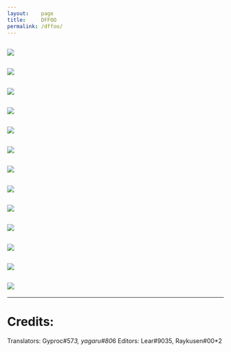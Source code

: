 ```yaml
---
layout:    page
title:     DFFOO
permalink: /dffoo/
---
```


![]({{site.baseurl}}/images/Untitled.png)
-----------------------
![]({{site.baseurl}}/images/Untitled1.png)
-----------------------
![]({{site.baseurl}}/images/Untitled2.png)
-----------------------
![]({{site.baseurl}}/images/Untitled3.png)
-----------------------
![]({{site.baseurl}}/images/Untitled4.png)
-----------------------
![]({{site.baseurl}}/images/Untitled5.png)
-----------------------
![]({{site.baseurl}}/images/Untitled6.png)
-----------------------
![]({{site.baseurl}}/images/Untitled7.png)
-----------------------
![]({{site.baseurl}}/images/Untitled8.png)
-----------------------
![]({{site.baseurl}}/images/Untitled9.png)
-----------------------
![]({{site.baseurl}}/images/Untitled10.png)
-----------------------
![]({{site.baseurl}}/images/Untitled11.png)
-----------------------
![]({{site.baseurl}}/images/Untitled12.png)
-----------------------

-----------------------
# Credits:

Translators: Gyproc#57*3, yagaru#80*6
Editors: Lear#9035, Raykusen#00*2
